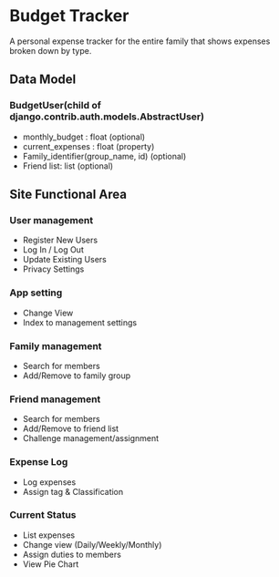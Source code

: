 # Budget Tracker
A personal expense tracker for the entire family that shows expenses broken down by type.

## Data Model
### BudgetUser(child of django.contrib.auth.models.AbstractUser)
   
- monthly_budget : float (optional)
- current_expenses : float (property)
- Family_identifier(group_name, id) (optional)
- Friend list: list (optional)

## Site Functional Area
    
### User management

- Register New Users
- Log In / Log Out
- Update Existing Users
- Privacy Settings
    
### App setting
- Change View
- Index to management settings
### Family management
- Search for members
- Add/Remove to family group
    
### Friend management
- Search for members
- Add/Remove to friend list
- Challenge management/assignment 
    
### Expense Log
- Log expenses
- Assign tag & Classification
               
### Current Status
- List expenses
- Change view (Daily/Weekly/Monthly)
- Assign duties to members
- View Pie Chart
        
       
        
        
        
     
    
     
